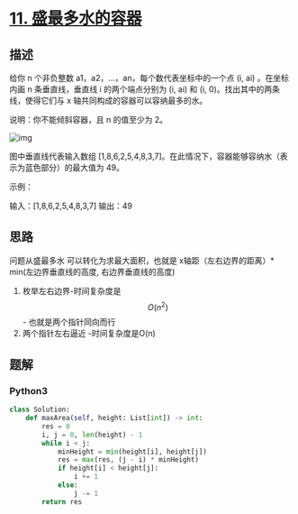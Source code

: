 # [11. 盛最多水的容器](https://leetcode-cn.com/problems/container-with-most-water/)

## 描述

给你 n 个非负整数 a1，a2，...，an，每个数代表坐标中的一个点 (i, ai) 。在坐标内画 n 条垂直线，垂直线 i 的两个端点分别为 (i, ai) 和 (i, 0)。找出其中的两条线，使得它们与 x 轴共同构成的容器可以容纳最多的水。

说明：你不能倾斜容器，且 n 的值至少为 2。

 

![img](https://i.loli.net/2020/05/24/NklyiFzwhcERIW3.jpg)

图中垂直线代表输入数组 [1,8,6,2,5,4,8,3,7]。在此情况下，容器能够容纳水（表示为蓝色部分）的最大值为 49。

 

示例：

输入：[1,8,6,2,5,4,8,3,7]
输出：49

## 思路

问题从盛最多水 可以转化为求最大面积，也就是 x轴距（左右边界的距离）* min(左边界垂直线的高度, 右边界垂直线的高度)

1. 枚举左右边界-时间复杂度是$$O(n^2)$$ - 也就是两个指针同向而行
2. 两个指针左右逼近 -时间复杂度是O(n)

## 题解

### Python3

```python
class Solution:
    def maxArea(self, height: List[int]) -> int:
        res = 0
        i, j = 0, len(height) - 1
        while i < j:
            minHeight = min(height[i], height[j])
            res = max(res, (j - i) * minHeight)
            if height[i] < height[j]:
                i += 1 
            else:
                j -= 1
        return res
```

